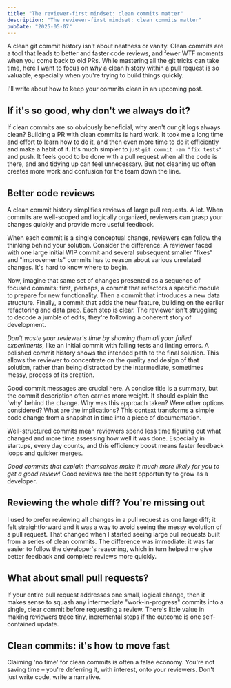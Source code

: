 ```yaml
---
title: "The reviewer-first mindset: clean commits matter"
description: "The reviewer-first mindset: clean commits matter"
pubDate: "2025-05-07"
---
```


A clean git commit history isn't about neatness or vanity. Clean commits are a tool that leads to better and faster code reviews, and fewer WTF moments when you come back to old PRs. While mastering all the git tricks can take time, here I want to focus on _why_ a clean history within a pull request is so valuable, especially when you're trying to build things quickly.

I'll write about how to keep your commits clean in an upcoming post.

## If it's so good, why don't we always do it?

If clean commits are so obviously beneficial, why aren't our git logs always clean? Building a PR with clean commits is hard work. It took me a long time and effort to learn how to do it, and then even more time to do it efficiently and make a habit of it. It's much simpler to just `git commit -am "fix tests"` and push. It feels good to be done with a pull request when all the code is there, and and tidying up can feel unnecessary. But not cleaning up often creates more work and confusion for the team down the line.

## Better code reviews

A clean commit history simplifies reviews of large pull requests. A lot. When commits are well-scoped and logically organized, reviewers can grasp your changes quickly and provide more useful feedback.

When each commit is a single conceptual change, reviewers can follow the thinking behind your solution. Consider the difference: A reviewer faced with one large initial WIP commit and several subsequent smaller "fixes" and "improvements" commits has to reason about various unrelated changes. It's hard to know where to begin.

Now, imagine that same set of changes presented as a sequence of focused commits: first, perhaps, a commit that refactors a specific module to prepare for new functionality. Then a commit that introduces a new data structure. Finally, a commit that adds the new feature, building on the earlier refactoring and data prep. Each step is clear. The reviewer isn't struggling to decode a jumble of edits; they're following a coherent story of development.

_Don't waste your reviewer's time by showing them all your failed experiments_, like an initial commit with failing tests and linting errors. A polished commit history shows the intended path to the final solution. This allows the reviewer to concentrate on the quality and design of that solution, rather than being distracted by the intermediate, sometimes messy, process of its creation.

Good commit messages are crucial here. A concise title is a summary, but the commit description often carries more weight. It should explain the 'why' behind the change. Why was this approach taken? Were other options considered? What are the implications? This context transforms a simple code change from a snapshot in time into a piece of documentation.

Well-structured commits mean reviewers spend less time figuring out what changed and more time assessing how well it was done. Especially in startups, every day counts, and this efficiency boost means faster feedback loops and quicker merges.

_Good commits that explain themselves make it much more likely for you to get a good review!_ Good reviews are the best opportunity to grow as a developer.

## Reviewing the whole diff? You're missing out

I used to prefer reviewing all changes in a pull request as one large diff; it felt straightforward and it was a way to avoid seeing the messy evolution of a pull request. That changed when I started seeing large pull requests built from a series of clean commits. The difference was immediate: it was far easier to follow the developer's reasoning, which in turn helped me give better feedback and complete reviews more quickly.

## What about small pull requests?

If your entire pull request addresses one small, logical change, then it makes sense to squash any intermediate "work-in-progress" commits into a single, clear commit before requesting a review. There's little value in making reviewers trace tiny, incremental steps if the outcome is one self-contained update.

## Clean commits: it's how to move fast

Claiming 'no time' for clean commits is often a false economy. You're not saving time – you're deferring it, with interest, onto your reviewers. Don't just write code, write a narrative.
